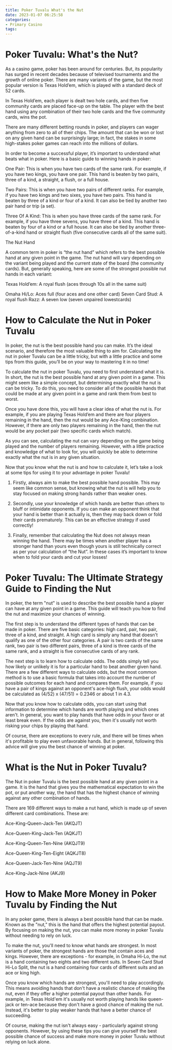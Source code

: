 ```yaml
---
title: Poker Tuvalu What's the Nut
date: 2023-01-07 06:25:58
categories:
- Primary Casino
tags:
---
```



#  Poker Tuvalu: What's the Nut?

As a casino game, poker has been around for centuries. But, its popularity has surged in recent decades because of televised tournaments and the growth of online poker. There are many variants of the game, but the most popular version is Texas Hold’em, which is played with a standard deck of 52 cards.

In Texas Hold’em, each player is dealt two hole cards, and then five community cards are placed face-up on the table. The player with the best hand using any combination of their two hole cards and the five community cards, wins the pot.

There are many different betting rounds in poker, and players can wager anything from zero to all of their chips. The amount that can be won or lost on any given hand can be surprisingly large; in fact, the stakes in some high-stakes poker games can reach into the millions of dollars.

In order to become a successful player, it’s important to understand what beats what in poker. Here is a basic guide to winning hands in poker:

One Pair: This is when you have two cards of the same rank. For example, if you have two kings, you have one pair. This hand is beaten by two pairs, three of a kind, a straight, a flush, or a full house.

Two Pairs: This is when you have two pairs of different ranks. For example, if you have two kings and two sixes, you have two pairs. This hand is beaten by three of a kind or four of a kind. It can also be tied by another two pair hand or trip (a set).

Three Of A Kind: This is when you have three cards of the same rank. For example, if you have three sevens, you have three of a kind. This hand is beaten by four of a kind or a full house. It can also be tied by another three-of-a-kind hand or straight flush (five consecutive cards all of the same suit).




The Nut Hand 

A common term in poker is “the nut hand” which refers to the best possible hand at any given point in the game. The nut hand will vary depending on the variant being played and the current state of the board (the community cards). But, generally speaking, here are some of the strongest possible nut hands in each variant: 

Texas Hold’em: A royal flush (aces through 10s all in the same suit) 

Omaha Hi/Lo: Aces full (four aces and one other card) 
 Seven Card Stud: A royal flush 
Razz: A seven low (seven unpaired lowestcards)

#  How to Calculate the Nut in Poker Tuvalu

In poker, the nut is the best possible hand you can make. It’s the ideal scenario, and therefore the most valuable thing to aim for. Calculating the nut in poker Tuvalu can be a little tricky, but with a little practice and some tips from this guide, you’ll be on your way to mastering it in no time!

To calculate the nut in poker Tuvalu, you need to first understand what it is. In short, the nut is the best possible hand at any given point in a game. This might seem like a simple concept, but determining exactly what the nut is can be tricky. To do this, you need to consider all of the possible hands that could be made at any given point in a game and rank them from best to worst.

Once you have done this, you will have a clear idea of what the nut is. For example, if you are playing Texas Hold’em and there are four players remaining in the hand, then the nut would be any Ace-King combination. However, if there are only two players remaining in the hand, then the nut would be any pocket pair (two specific cards which match).

As you can see, calculating the nut can vary depending on the game being played and the number of players remaining. However, with a little practice and knowledge of what to look for, you will quickly be able to determine exactly what the nut is in any given situation.

Now that you know what the nut is and how to calculate it, let’s take a look at some tips for using it to your advantage in poker Tuvalu!

1) Firstly, always aim to make the best possible hand possible. This may seem like common sense, but knowing what the nut is will help you to stay focused on making strong hands rather than weaker ones.

2) Secondly, use your knowledge of which hands are better than others to bluff or intimidate opponents. If you can make an opponent think that your hand is better than it actually is, then they may back down or fold their cards prematurely. This can be an effective strategy if used correctly!

3) Finally, remember that calculating the Nut does not always mean winning the hand. There may be times when another player has a stronger hand than yours even though yours is still technically correct as per your calculation of “the Nut”. In these cases it’s important to know when to fold your cards and cut your losses!

#  Poker Tuvalu: The Ultimate Strategy Guide to Finding the Nut

In poker, the term "nut" is used to describe the best possible hand a player can have at any given point in a game. This guide will teach you how to find the nut and maximize your chances of winning.

The first step is to understand the different types of hands that can be made in poker. There are five basic categories: high card, pair, two pair, three of a kind, and straight. A high card is simply any hand that doesn't qualify as one of the other four categories. A pair is two cards of the same rank, two pair is two different pairs, three of a kind is three cards of the same rank, and a straight is five consecutive cards of any rank.

The next step is to learn how to calculate odds. The odds simply tell you how likely or unlikely it is for a particular hand to beat another given hand. There are a few different ways to calculate odds, but the most common method is to use a basic formula that takes into account the number of possible outcomes for each hand and compares them. For example, if you have a pair of kings against an opponent's ace-high flush, your odds would be calculated as (4/52) x (47/51) = 0.2346 or about 1 in 4.3.

Now that you know how to calculate odds, you can start using that information to determine which hands are worth playing and which ones aren't. In general, you want to play hands that have odds in your favor or at least break even. If the odds are against you, then it's usually not worth risking your chips by playing that hand.

Of course, there are exceptions to every rule, and there will be times when it's profitable to play even unfavorable hands. But in general, following this advice will give you the best chance of winning at poker.

#  What is the Nut in Poker Tuvalu?

The Nut in poker Tuvalu is the best possible hand at any given point in a game. It is the hand that gives you the mathematical expectation to win the pot, or put another way, the hand that has the highest chance of winning against any other combination of hands.

There are 169 different ways to make a nut hand, which is made up of seven different card combinations. These are:

Ace-King-Queen-Jack-Ten (AKQJT)

Ace-Queen-King-Jack-Ten (AQKJT)

Ace-King-Queen-Ten-Nine (AKQJT9)

Ace-Queen-King-Ten-Eight (AQKJT8)

Ace-Queen-Jack-Ten-Nine (AQJT9)

Ace-King-Jack-Nine (AKJ9)

#  How to Make More Money in Poker Tuvalu by Finding the Nut

In any poker game, there is always a best possible hand that can be made. Known as the "nut," this is the hand that offers the highest potential payout. By focusing on making the nut, you can make more money in poker Tuvalu without needing to rely on luck.

To make the nut, you'll need to know what hands are strongest. In most variants of poker, the strongest hands are those that contain aces and kings. However, there are exceptions - for example, in Omaha Hi-Lo, the nut is a hand containing two eights and two different suits. In Seven Card Stud Hi-Lo Split, the nut is a hand containing four cards of different suits and an ace or king high.

Once you know which hands are strongest, you'll need to play accordingly. This means avoiding hands that don't have a realistic chance of making the nut, even if they offer a higher potential payout than other hands. For example, in Texas Hold'em it's usually not worth playing hands like queen-jack or ten-ace because they don't have a good chance of making the nut. Instead, it's better to play weaker hands that have a better chance of succeeding.

Of course, making the nut isn't always easy - particularly against strong opponents. However, by using these tips you can give yourself the best possible chance of success and make more money in poker Tuvalu without relying on luck alone.